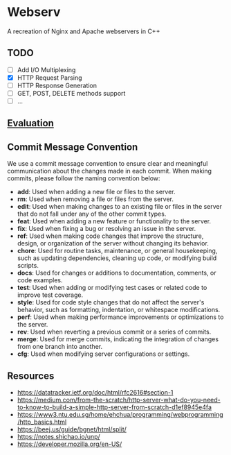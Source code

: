 # Webserv

A recreation of Nginx and Apache webservers in C++

## TODO

- [ ] Add I/O Multiplexing
- [x] HTTP Request Parsing
- [ ] HTTP Response Generation
- [ ] GET, POST, DELETE methods support
- [ ] ...

## [Evaluation](https://htmlpreview.github.io/?https://github.com/rphlr/42-Evals/blob/main/Rank05/webserv/index.html)



## Commit Message Convention

We use a commit message convention to ensure clear and meaningful communication about the changes made in each commit. When making commits, please follow the naming convention below:

- **add**: Used when adding a new file or files to the server.
- **rm**: Used when removing a file or files from the server.
- **edit**: Used when making changes to an existing file or files in the server that do not fall under any of the other commit types.
- **feat**: Used when adding a new feature or functionality to the server.
- **fix**: Used when fixing a bug or resolving an issue in the server.
- **ref**: Used when making code changes that improve the structure, design, or organization of the server without changing its behavior.
- **chore**: Used for routine tasks, maintenance, or general housekeeping, such as updating dependencies, cleaning up code, or modifying build scripts.
- **docs**: Used for changes or additions to documentation, comments, or code examples.
- **test**: Used when adding or modifying test cases or related code to improve test coverage.
- **style**: Used for code style changes that do not affect the server's behavior, such as formatting, indentation, or whitespace modifications.
- **perf**: Used when making performance improvements or optimizations to the server.
- **rev**: Used when reverting a previous commit or a series of commits.
- **merge**: Used for merge commits, indicating the integration of changes from one branch into another.
- **cfg**: Used when modifying server configurations or settings.


## Resources

- https://datatracker.ietf.org/doc/html/rfc2616#section-1
- https://medium.com/from-the-scratch/http-server-what-do-you-need-to-know-to-build-a-simple-http-server-from-scratch-d1ef8945e4fa
- https://www3.ntu.edu.sg/home/ehchua/programming/webprogramming/http_basics.html
- https://beej.us/guide/bgnet/html/split/
- https://notes.shichao.io/unp/
- https://developer.mozilla.org/en-US/
